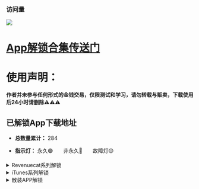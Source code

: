 ### 访问量

![](http://profile-counter.glitch.me/chxm1023_Rewrite/count.svg)

# [App解锁合集传送门](https://github.com/chxm1023/Script_X/blob/main/README.md#app%E8%A7%A3%E9%94%81%E5%90%88%E9%9B%86)

# 使用声明：
**作者并未参与任何形式的金钱交易，仅限测试和学习，请勿转载与贩卖，下载使用后24小时请删除⚠️⚠️⚠️**

## 已解锁App下载地址

* **总数量累计：** 284

* **指示灯：** 永久🟢&emsp;&emsp;非永久🔴&emsp;&emsp;故障灯🟡

<details>
   <summary> Revenuecat系列解锁 </summary>
| 序号 | Application | Download | 指示灯 |
| :-----: | :-----: | :-----: | :-----: |
No.<br/>001 | [Fileball](https://raw.githubusercontent.com/chxm1023/Rewrite/main/fileball.js) <br/>(新版已失效)| [点击下载](https://t.cn/A6ScGy9g) |🟡
No.<br/>002 | VSCO<br/>照片视频编辑 | [点击下载](https://t.cn/AiOSSyU9) |🟢
No.<br/>003 | 1Blocker<br/>广告拦截 | [点击下载](https://t.cn/A6V7PAjE) |🟢
No.<br/>004 | 图图记账 | [点击下载](https://t.cn/A6JZS4a0) |🟢
No.<br/>005 | 手机硬件管家 | [点击下载](https://t.cn/A659O6zK) |🟢
No.<br/>006 | Tiao<br/>剪贴板管理 | 自己下载<br/>1.5.0<br/>以下版本 |🟢
No.<br/>007 | Pillow<br/>睡眠周期跟踪 | [点击下载](https://t.cn/A6oupMnR) |🟢
No.<br/>008 | Scanner Pro<br/>文档扫描 | [点击下载](https://t.cn/A6o0mdwX) |🟢
No.<br/>009 | Anybox<br/>跨平台书签管理<br/>及稍后读 | [点击下载](https://t.cn/A6oupXiC) |🟢
No.<br/>010 | APTV<br/>直播流播放器 | [点击下载](https://t.cn/A6S06Lhg) |🟢
No.<br/>011 | 目标地图 | [点击下载](https://t.cn/A6oeytwe) |🟢
No.<br/>012 | 谜底黑胶 | [点击下载](https://t.cn/A6oeyX5Y) |🟢
No.<br/>013 | OffScreen<br/>自律番茄钟 | [点击下载](https://t.cn/A6GJEFmx) |🟢
No.<br/>014 | 花样文字 | [点击下载](https://t.cn/A6KxKtqG) |🟢
No.<br/>015 | 天天豆<br/>日记应用 | [点击下载](https://t.cn/A6fgdQ4i) |🟢
No.<br/>016 <br/>-<br/> No.<br/>019 | NotBoring<br/>天气，习惯，<br/>计算器，时间 | [点击下载](https://t.cn/A6o1YcVv) |🟢
No.<br/>020 | NotePlan | [点击下载](https://t.cn/A6KVzj2S) |🟢
No.<br/>021 | Grow<br/>健康运动 | [点击下载](https://t.cn/A6a6LKSV) |🟢
No.<br/>022 | Spark_Mail<br/>邮箱管理 | [点击下载](https://t.cn/A6KIVclG) |🟢
No.<br/>023 | 白云天气 | [点击下载](https://t.cn/A6IKeLj1) |🟢
No.<br/>024 | Malloc VPN | [点击下载](https://t.cn/A6KajYuG) |🟢
No.<br/>025 | AudioMack<br/>音乐App | [点击下载](https://t.cn/A6KS2mvG) |🟢
No.<br/>026 | WidgetArt<br/>自定义小组件 | [点击下载](https://t.cn/A6GugI9C) |🟢
No.<br/>027 | Apollo<br/>记录影视 | [点击下载](https://t.cn/A6X7TuG8) |🟢
No.<br/>028 | Aphrodite<br/>啪啪啪日历 | [点击下载](https://t.cn/A6MavcIV) |🟢
No.<br/>029 | Happy:Days<br/>小组件App | [点击下载](https://t.cn/A6KyTqaH) |🟢
No.<br/>030 | Brass<br/>定制图标&小组件 | [点击下载](https://t.cn/A66b7Slx) |🟢
No.<br/>031 | Email Me<br/>给自己发邮箱 | [点击下载](https://t.cn/A6Ke5PiP) |🟢
No.<br/>032 | Tangerine<br/>习惯与情绪追踪 | [点击下载](https://t.cn/A6IXmXQj) |🟢
No.<br/>033 | Noto笔记 | [点击下载](https://t.cn/A62GZOSF) |🟢
No.<br/>034 | ElementNote<br/>笔记&PDF | [点击下载](https://t.cn/A69b6yMa) |🟢
No.<br/>035 | 小决定<br/>选择困难症克星 | [点击下载](https://t.cn/AipMqprZ) |🟢
No.<br/>036 | Alpenglow<br/>日出日落 | [点击下载](https://t.cn/A69ooWm6) |🟢
No.<br/>037 | TimeFinder<br/>提醒App | [点击下载](https://t.cn/A69YGCW8) |🟢
No.<br/>038 | TouchRetouch<br/>水印清理 | [点击下载](https://t.cn/Ai8wl7bX) |🟢
No.<br/>039 | bluredit<br/>模糊视频&照片 | [点击下载](https://t.cn/A69mnM1b) |🟢
No.<br/>040 | Photo Cleaner<br/>照片清理 | [点击下载](https://t.cn/A6qK2YhO) |🟢
No.<br/>041 | Brovacy<br/>隐私浏览器 | [点击下载](https://t.cn/A69upwlg) |🟢
No.<br/>042 | YubePiP<br/>油管播放器 | [点击下载](https://t.cn/A69B5CXH) |🟢
No.<br/>043 | Zoomable<br/>桌面浏览器 | [点击下载](https://t.cn/A69B5oxk) |🟢
No.<br/>044 | Startodo | [点击下载](https://t.cn/A69B5lQq) |🟢
No.<br/>045 | Appspree | [点击下载](https://t.cn/A6otfeAc) |🟢
No.<br/>046 | MetaSurf<br/>社交浏览器 | [点击下载](https://t.cn/A6S9d1l6) |🟢
No.<br/>047 | PipDoc<br/>画中画 | [点击下载](https://t.cn/A69Bt9ca) |🟢
No.<br/>048 | 事线<br/>串事成线 | [点击下载](https://t.cn/A696WVwt) |🟢
No.<br/>049 | 物品指南 | [点击下载](https://t.cn/A69BiAey) |🟢
No.<br/>050 | Cookie<br/>记账 | [点击下载](https://t.cn/A6cqfdMK) |🟢
No.<br/>051 | InPaper<br/>创作壁纸 | [点击下载](https://t.cn/A69DvQmn) |🟢
No.<br/>052 | 奇妙组件<br/>桌面小组件 | [点击下载](https://t.cn/A69DP9iE) |🟢
No.<br/>053 | 卡片馆<br/>相框复古胶片 | [点击下载](https://t.cn/A6aVq4er) |🟢
No.<br/>054 | Darkroom<br/>照片/视频编辑 | [点击下载](https://t.cn/A6Cq2beF) |🟢
No.<br/>055 | Personal Best<br/>运动报告 | [点击下载](https://t.cn/A6qgtI88) |🟢
No.<br/>056 | 西江诗词 | [点击下载](https://t.cn/A6CFTG1l) |🟢
No.<br/>057 | Lens智图<br/>画质增强<br/>AI作画 | [点击下载](https://t.cn/A6NIfo7O) |🟢
No.<br/>058 | Imagex<br/>AI图片改善<br/>图片画质 | [点击下载](https://t.cn/A6NI6KJY) |🟢
No.<br/>059 | 自动点击器<br/>Auto Clicker | [点击下载](https://t.cn/A6NIJZK9) |🟢
No.<br/>060 | 旺财记账 | [点击下载](https://t.cn/A6pXpoBZ) |🟢
No.<br/>061 | Diarly日历 | [点击下载](https://t.cn/A6pXNOM5) |🟢
No.<br/>062 | ChatAI中文<br/>人工智能聊天 | [点击下载](https://t.cn/A6p1ANqR) |🟢
No.<br/>063 | MoneyThings<br/>记账APP | [点击下载](https://t.cn/A6pg9nPW) |🟢
No.<br/>064 | SalesCat<br/>RevenueCat客户端 | [点击下载](https://t.cn/A6pFPFKM) |🟢
No.<br/>065 | MatrixClocca<br/>矩阵时钟 | [点击下载](https://t.cn/A6pFhtw1) |🟢
No.<br/>066 | MoneyThings<br/>记账APP | [点击下载](https://t.cn/A6NIJZK9) |🟢
No.<br/>067 | 饭卡-记录饮食<br/>热量卡路里 | [点击下载](https://t.cn/A60P93t8) |🟢
No.<br/>068 | 贴心记-记录<br/>重要的人和事 | [点击下载](https://t.cn/A60P91Xj) |🟢

</details>


<details>
   <summary> iTunes系列解锁 </summary>
| 序号 | Application | Download | 指示灯 |
| :-----------------------------------------------------: | :----------------------------------------------------------: | :----------------: | :---------: |
No.<br/>001 | TextEditor<br/>文件管理 |[点击下载](https://t.cn/A6osqlkO) |🟢
No.<br/>002 | Anki Note<br/>备忘录 | [点击下载](http://t.cn/A6oTR5RT) |🔴
No.<br/>003 | ProKnockOut<br/>抠图修图P图 | [点击下载](https://t.cn/A6o0jEZ7) |🔴
No.<br/>004 | Focos相机<br/>(新版失效) | [点击下载](https://t.cn/AilyJ3mp) |🔴
No.<br/>005 | TT<br/>私密相册管家 | [点击下载](https://t.cn/A6oupmyJ) |🔴
No.<br/>006 | VPN unlimited | [点击下载](https://t.cn/A6iC6kaY) |🟢
No.<br/>007 | Picsew截长图 | [点击下载](http://t.cn/Aig753CC) |🟢
No.<br/>008 | Panda Widget<br/>小组件 | [点击下载](https://t.cn/A6oupKTt) |🟢
No.<br/>009<br/>-<br/>No.<br/>044 |计算器Air<br/>立即翻译<br/>键盘<br/>立即翻译<br/>QrScan<br/>二维码Air <br/>翻译照片<br/>Find Air <br/>填色本Air<br/>Scanner Air<br/>笔记Air<br/>脚步Air <br/>拼贴画Air<br/>饥饿Air<br/>BeLingual<br/>Widgetbot<br/>天气Air<br/>OweMe<br/>Pixit<br/>H2O<br/>字体Air<br/>Speech Air<br/>习惯Air<br/>Quotes Air<br/>循環Air<br/>计划Air<br/>PDF Air<br/>Story Air<br/>期刊 Air<br/>用度 Air<br/>植物 Air<br/>密码 Air<br/>字典空气 Air<br/>传真Air<br/>设计 Air<br/>卡路里Air | [点击下载](https://t.cn/A6CP7ofw) |🔴
No.<br/>045 | 压缩软件 | [点击下载](https://t.cn/A6KVDlFZ) |🟢
No.<br/>046 | 一键水印 | [点击下载](https://t.cn/A6KoN4rd) |🟢
No.<br/>047 | 一寸证件照 | [点击下载](https://t.cn/A6KoNG6A) |🟢
No.<br/>048 | 爱提词 | [点击下载](https://t.cn/A6KoNyQL) |🟢
No.<br/>049 | Zip压缩解压 | [点击下载](https://t.cn/A6KoNa0g) |🟢
No.<br/>050 | 文件管理器 | [点击下载](https://t.cn/A6KoNob8) |🟢
No.<br/>051 | SaveTik | [点击下载](https://t.cn/A6KoNtjG) |🟢
No.<br/>052 | Instant Saver<br/>ins下载 | [点击下载](https://t.cn/A6KoNV6v) |🟢
No.<br/>053 | 仿手写 | [点击下载](https://t.cn/A6KVDYWi) |🟢
No.<br/>054 | Diarly<br/>日记&备忘录 | [点击下载](https://t.cn/A6KMugF3) |🟢
No.<br/>055 | 小鸡专注 | [点击下载](https://t.cn/A6KIweIU) |🟢
No.<br/>056 | Pandora<br/>管理订阅 | [点击下载](https://t.cn/A6SijIXp) |🟢
No.<br/>057 | Booka<br/>极简书房 | [点击下载](https://t.cn/AikydkVf) |🟢
No.<br/>058 | 拼图酱 | [点击下载](https://t.cn/AiuTkkXO) |🟢
No.<br/>059 | dB Meter<br/>分贝仪 | [点击下载](https://t.cn/A69uZoU8) |🟢
No.<br/>060 | 习惯清单 | [点击下载](https://t.cn/A69Bd4u1) |🟢
No.<br/>061 | 手机清理 | [点击下载](https://t.cn/A69D8j28) |🟢
No.<br/>062 | 文档表格编辑 | [点击下载](https://t.cn/A6C2hakC) |🔴
No.<br/>063 | 文字扫描 | [点击下载](https://t.cn/A6CyLxAF) |🔴
No.<br/>064 | 图片PDF<br/>转换器 | [点击下载](https://t.cn/A6CyLIXn) |🔴
No.<br/>065 | Pro CCD<br/>复古相机 | [点击下载](https://t.cn/A6CvQlEp) |🔴
No.<br/>065 | Koloro<br/>滤镜君 | [点击下载](https://t.cn/A6M6toeO) |🔴
No.<br/>066 | Vlog Star<br/>视频编辑器 | [点击下载](https://t.cn/A6CfULml) |🔴
No.<br/>067 | Daylio<br/>日记 | [点击下载](https://t.cn/A65221md) |🔴
No.<br/>068 | CostMemo<br/>生活记账 | [点击下载](https://t.cn/A6C6pLaZ) |🟢
No.<br/>069 | DoMemo<br/>笔记和备忘录 | [点击下载](https://t.cn/A6C6pGnC) |🟢
No.<br/>070 | 周周记 | [点击下载](https://t.cn/A6C6pcC0) |🟢
No.<br/>071 | OldRoll<br/>复古相机 | [点击下载](https://t.cn/A6J8wJXV) |🔴
No.<br/>072 | PrettyUp<br/>视频P图 | [点击下载](https://t.cn/A6ChGQgY) |🔴
No.<br/>074 | 谜底时钟 | [点击下载](https://t.cn/A6og4CvR) |🔴
No.<br/>075 | 高级恋爱话术 | [点击下载](https://t.cn/A6CERvg1) |🟢
No.<br/>076 | 3D Scanner<br/>平面图 | [点击下载](https://t.cn/A6CCxxqJ) |🟢
No.<br/>077 | Colorful Widget<br/>小组件 | [点击下载](https://t.cn/A6N4oF3J) |🟢
No.<br/>078 | iScreen<br/>小组件 | [点击下载](https://t.cn/A6MsPY5O) |🟢
No.<br/>079 | aDiary<br/>待办日记本 | [点击下载](https://t.cn/A6NiI4mt) |🔴
No.<br/>080 | 年轮3 | [点击下载](https://t.cn/A6pZiooP) |🟢
No.<br/>081 | Gemini Photos | [点击下载](https://t.cn/A6p23yIj) |🟢
No.<br/>082 | PhotoRetouch<br/>消除笔P图 | [点击下载](https://t.cn/A6pbokZp) |🔴
No.<br/>083 | 音频剪辑 | [点击下载](https://t.cn/A6pMonHW) |🔴
No.<br/>084 | MotionNinja | [点击下载](https://t.cn/A69TrSWs) |🔴
No.<br/>085 | Today日记 | [点击下载](https://t.cn/A6NKldXq) |🔴
No.<br/>086 | iconser<br/>图标更换 | [点击下载](https://t.cn/A60h7GnC) |🟢
No.<br/>087 | TinyPNG | [点击下载](https://t.cn/A60hZuBp) |🟢
No.<br/>088 | 测量工具 | [点击下载](https://t.cn/A60hZdE0) |🟢
No.<br/>089 | 分贝测试仪 | [点击下载](https://t.cn/A60hZkHa) |🟢
No.<br/>090 | 小红图 | [点击下载](https://t.cn/A60hwyUA) |🟢
No.<br/>091 | 扫描王 | [点击下载](https://t.cn/A60hwbSK) |🟢
No.<br/>092 | PutApp<br/>应用收集 | [点击下载](https://t.cn/A6pFrrY7) |🟢
No.<br/>093 | 录音机 | [点击下载](https://t.cn/A60hAw21) |🟢
No.<br/>094 | 录音专业版<br/>应用收集 | [点击下载](https://t.cn/A60hA2RH) |🟢
No.<br/>095 | 拍特内头 | [点击下载](https://t.cn/A60hLTkM) |🔴

</details>


<details>
   <summary> 散装APP解锁 </summary>
| 序号 | Application | Download | 指示灯 |
| :-----------------------------------------------------: | :----------------------------------------------------------: | :----------------: | :---------: |
No.<br/>001 | Nicegram<br/>Tg电报 | [点击下载](https://t.cn/A6ou0MCe) | 🟢
No.<br/>002 | 绘影字幕 | [点击下载](https://t.cn/A6oe27Yx) | 🔴
No.<br/>003 | 熊猫壁纸 | [点击下载](https://t.cn/A6ou0ipN) | 🔴
No.<br/>004 | 搜图神器 | [点击下载](https://t.cn/A6ogWd6z) | 🔴
No.<br/>005 | PS 图片编辑 | [点击下载](https://t.cn/A6ou0oGd) | 🔴
No.<br/>006 | 彩云天气 | [点击下载](https://t.cn/A66d95hV) | 🔴
No.<br/>007 | 一言 | [点击下载](https://t.cn/Aini0veg) | 🔴
No.<br/>008 | 网速管家 | [点击下载](https://t.cn/A6ou0r5U) | 🔴
No.<br/>009 | 悟饭掌悦 | [点击下载](https://t.cn/A6o114Kq) | 🔴
No.<br/>010 | 酷我音乐 | [点击下载](https://t.cn/AipWyJvV) | 🔴
No.<br/>011 | Emby播<br/>解锁播放 | [点击下载](https://t.cn/A6ouHd2U) | 🔴
No.<br/>012 | 扫描全能王 | [点击下载](https://t.cn/A6ouHe4B) | 🔴
No.<br/>013 | 百度网盘 | [点击下载](https://t.cn/A6ouHDsJ) | 🔴
No.<br/>014 | 一刻相册 | [点击下载](https://t.cn/Ainbj7GV) | 🔴
No.<br/>015 | 阿里云盘 | [点击下载](https://t.cn/A6GqTACm) | 🔴
No.<br/>016 | Picsart美易 | [点击下载](https://t.cn/A6MxZ5q1) | 🔴
No.<br/>017 | 起伏<br/>睡眠-冥想<br/>白噪音 | [点击下载](https://t.cn/A6ouQzMi) | 🔴
No.<br/>018 | 布丁锁屏 | [点击下载](https://t.cn/A6o11VGR) | 🔴
No.<br/>019 | Wallcraft<br/>壁纸 | [点击下载](http://t.cn/A6iO7Eht) | 🟢
No.<br/>020 | Symbolab计算器 | [点击下载](https://t.cn/A6cE1x9u) | 🔴
No.<br/>021 | Spotify音乐播放器 | [点击下载](https://t.cn/A6xkbHKA) | 🔴
No.<br/>022 | 推糖<br/>爱豆壁纸<br/>美图社区 | [点击下载](https://t.cn/Ai3pMcdl) | 🔴
No.<br/>023 | Boom<br/>音乐播放器 | [点击下载](https://t.cn/A6f1C1rG) | 🔴
No.<br/>024 | 傲软抠图 | [点击下载](https://t.cn/A6xBOE5d) | 🔴
No.<br/>025 | 傲软扫描 | [点击下载](https://t.cn/A6o1jHWR) | 🔴
No.<br/>026 | 傲软PDF转换 | [点击下载](https://t.cn/A6o1j588) | 🔴
No.<br/>027 | 傲软PDF编辑 | [点击下载](https://t.cn/A6o1jCGU) | 🔴
No.<br/>028 | 傲软投屏 | [点击下载](https://t.cn/A65nw9gx) | 🔴
No.<br/>029 | 咖映<br/>虚拟直播助手 | [点击下载](https://t.cn/A6o1lsFL) | 🔴
No.<br/>030 | 轻闪PDF | [点击下载](https://t.cn/A6o1iiI2) | 🔴
No.<br/>031 | 乃糖小组件 | [点击下载](https://t.cn/A6o1iMdP) | 🔴
No.<br/>032 | 佐糖<br/>一键抠图<br/>换背景 | [点击下载](https://t.cn/A6o1iVTI) | 🔴
No.<br/>033 | 佐糖<br/>照片修复 | [点击下载](https://t.cn/A6o1itzG) | 🔴
No.<br/>034 | Agenda<br/>笔记 | [点击下载](https://t.cn/A6ouQyEq) | 🔴
No.<br/>035 | 云听<br/>听书App | [点击下载](https://t.cn/A6ouQ21g) | 🔴
No.<br/>036 | Cubox<br/>收藏阅读 | [点击下载](https://t.cn/A6x4qhyJ) | 🔴
No.<br/>037 | 小组件盒子 | [点击下载](https://t.cn/A6oDCwJ6) | 🔴
No.<br/>038 | 格式转换 | [点击下载](https://t.cn/A6KtskIp) | 🔴
No.<br/>039 | 手机扫描 | [点击下载](https://t.cn/A6KcuPty) | 🔴
No.<br/>040 | 图片编辑 | [点击下载](https://t.cn/A6KcuGEk) | 🔴
No.<br/>041 | 九宫格切图 | [点击下载](https://t.cn/A6KcuVV8) | 🔴
No.<br/>042 | 头像制作 | [点击下载](https://t.cn/A6KcuxvH) | 🔴
No.<br/>043 | 早安打卡 | [点击下载](https://t.cn/A6Kcuijk) | 🔴
No.<br/>044 | 配音<br/>变音变声器 | [点击下载](https://t.cn/A6X4ZKqW) | 🔴
No.<br/>045 | 如期<br/>记录保质期 | [点击下载](https://t.cn/A6KVkB2y) | 🔴
No.<br/>046 | iLove PDF<br/>编辑/扫描 | [点击下载](https://t.cn/A62Xkhs6) | 🔴
No.<br/>047 | VN<br/>视频剪辑 | [点击下载](https://t.cn/A6f4hPxo) | 🔴
No.<br/>048 | 日杂相机 | [点击下载](https://t.cn/A6KMxlLF) | 🔴
No.<br/>049 | Fomz相机 | [点击下载](https://t.cn/A6KMxOrR) | 🔴
No.<br/>050 | 大神水印 | [点击下载](https://t.cn/A6Kfbf71) | 🔴
No.<br/>051 | 电视家 | [点击下载](https://t.cn/A6KxaEw8) | 🔴
No.<br/>052 | 极简扫描 | [点击下载](https://t.cn/A6KJaeDD) | 🔴
No.<br/>053 | PhotoSlip<br/>照片清理大师 | [点击下载](https://t.cn/A6XMsIv7) | 🔴
No.<br/>054 | 猫头鹰<br/>文件管理 | [点击下载](https://t.cn/A6Kotbjs) | 🔴
No.<br/>055 | 爱剪辑 | [点击下载](https://t.cn/A6KKPMgP) | 🔴
No.<br/>056 | Collart | [点击下载](https://t.cn/A6KOxZ9O) | 🟢
No.<br/>057 | 拼图趣 | [点击下载](https://t.cn/A6KOxIoD) | 🟢
No.<br/>058 | 睡前故事大全 | [点击下载](https://t.cn/A6Uy3Kxo) | 🟢
No.<br/>059 | 网速测速大师 | [点击下载](https://t.cn/A6KOx2xo) | 🟢
No.<br/>060 | 测速管家 | [点击下载](https://t.cn/A6KOxyCH) | 🟢
No.<br/>0061 | Pixelance | [点击下载](https://t.cn/A6KOxcj9) | 🟢
No.<br/>062 | TopWidgets<br/>万能小组件 | [点击下载](https://t.cn/A6IpJYjM) | 🟢
No.<br/>063 | 极简汇率 | [点击下载](https://t.cn/A6ckbDYO) | 🟢
No.<br/>064 | AdGuard | [点击下载](https://t.cn/A6xe1oaK) | 🟢
No.<br/>065 | 番薯小说 | [点击下载](https://t.cn/A6CX524j) | 🟢
No.<br/>066 | 阅读记录 | [点击下载](https://t.cn/A6GJPYdo) | 🔴
No.<br/>067 | Wink<br/>像修图一样修视频 | [点击下载](https://t.cn/A6ouQvnT) | 🔴
No.<br/>068 | 蛋啵<br/>宝宝版美图秀秀 | [点击下载](https://t.cn/A69AjDYp) | 🔴
No.<br/>069 | 潮自拍 | [点击下载](https://t.cn/A6A2Sybv) | 🔴
No.<br/>070 | 海报工厂 | [点击下载](https://t.cn/A66WBa0v) | 🔴
No.<br/>071 | Chic<br/>创意胶片相机 | [点击下载](https://t.cn/A6oLDrrK) | 🔴
No.<br/>072 | 美颜相机 | [点击下载](https://t.cn/A69cNPHr) | 🔴
No.<br/>073 | 美图秀秀 | [点击下载](https://t.cn/AiN3YLHl) | 
No.<br/>074 | Fimo相机<br/>(不登录<br/>恢复购买) | [点击下载](https://t.cn/A6ouHsIk) | 🟢
No.<br/>075 | 小习惯<br/>打卡App | [点击下载](https://t.cn/A69lQVtI) | 🔴
No.<br/>076 | Mate<br/>翻译神器 | [点击下载](https://t.cn/A69OzKuZ) | 🔴
No.<br/>077 | 得间小说 | [点击下载](https://t.cn/A6i8BXBm) | 🔴
No.<br/>078 | Moji辞书<br/>学习日语 | [点击下载](https://t.cn/A6fK4RkD) | 🔴
No.<br/>079 | Batched<br/>图片编辑器 | [点击下载](https://t.cn/A69YGbhk) | 🟢
No.<br/>080 | 倒数纪念日 | [点击下载](https://t.cn/A6t6nFst) | 🔴
No.<br/>081 | 青柠设计<br/>P图抠图海报 | [点击下载](https://t.cn/A69gPvA3) | 🔴
No.<br/>082 | 配音秀 | [点击下载](https://t.cn/A6hiqy80) | 🔴
No.<br/>083 | 蓝基因 | [点击下载](https://t.cn/A6CMvGPe) | 🔴
No.<br/>084 | 一天阅读 | [点击下载](https://t.cn/A6C6jqJt) | 🔴
No.<br/>085 | 小时尚 | [点击下载](https://t.cn/A6Xr4Kjn) | 🔴
No.<br/>086 | 计算器HD | [点击下载](http://t.cn/A6xF7wam) | 🔴
No.<br/>087<br/>-<br/>No.<br/>092 | 万能播放器<br/>万能变声器<br/>塔罗牌<br/>Art Widget(小组件)<br/>memo(标签小组件)<br/>NFC(标签读写器工具) | [点击下载](https://t.cn/A6CojaZe) | 🔴
No.<br/>093 | 薄荷健康 | [点击下载](https://t.cn/A69ull4r) | 🔴
No.<br/>094 | 菜谱大全 | [点击下载](https://t.cn/AijzV2It) | 🔴
No.<br/>095 | 烘培小屋 | [点击下载](https://t.cn/AipIBR88) | 🔴
No.<br/>096 | 香哈菜谱 | [点击下载](https://t.cn/AipUXQUl) | 🔴
No.<br/>097 | 排班日历 | [点击下载](https://t.cn/A6Nz3Zuo) | 🔴
No.<br/>098 | Xmind<br/>思维导图 | [点击下载](https://t.cn/AipCL5zE) | 🟢
No.<br/>099 | 靓机汇 | [点击下载](https://t.cn/A6NMLjKA) | 🔴
No.<br/>100 | 挖财记账 | [点击下载](https://t.cn/A66nU5uI) | 🔴
No.<br/>101 | 野果阅读 | [点击下载](https://t.cn/A6NTIw89) | 🔴
No.<br/>102 | 夸克 | [点击下载](https://t.cn/A69h68E2) | 🔴
No.<br/>103 | 蜗牛睡眠 | [点击下载](https://t.cn/A6NBzdYh) | 🔴
No.<br/>104 | 网易蜗牛读书 | [点击下载](https://t.cn/A6NBBLeU) | 🔴
No.<br/>105 | DailyArt<br/>(每日艺术) | [点击下载](https://t.cn/A6pv6XfN) | 🔴
No.<br/>106 | 录屏 | [点击下载](https://t.cn/A6pvVCrS) | 🔴
No.<br/>107 | 大神P图 | [点击下载](https://t.cn/A6p7eiRM) | 🔴
No.<br/>108 | 乐秀 | [点击下载](https://t.cn/A6p7XAT4) | 🔴
No.<br/>109 | 多功能视频剪辑 | [点击下载](https://t.cn/A6p7XyPT) | 🔴
No.<br/>110 | iTranslate<br/>翻译App | [点击下载](https://t.cn/A6p2IR1g) | 🟢
No.<br/>111 | Icon Killer | [点击下载](https://t.cn/A6py6nmc) | 🟢
No.<br/>112 | 字体册 | [点击下载](https://t.cn/A6py6uxY) | 🟢
No.<br/>113 | 充电助手 | [点击下载](https://t.cn/A6py63ac) | 🔴
No.<br/>114 | 声波助手 | [点击下载](https://t.cn/A6py610v) | 🟢
No.<br/>115 | 图纸通 | [点击下载](https://t.cn/A6pbMy8f) |🔴
No.<br/>116 | Calendars<br/>日历/计划 | [点击下载](https://t.cn/A6Kpq9a6) |🔴
No.<br/>117 | 微信听书 | [点击下载](https://t.cn/A60hLTkM) |🔴
No.<br/>118 | 冥想星球 | [点击下载](https://t.cn/A6pmsyPj) |🔴
No.<br/>119 | WPS Office | [点击下载](https://t.cn/A6KOhd30) |🔴
No.<br/>120 | 墨迹天气 | [点击下载](https://t.cn/A69ukfNz) |🔴
No.<br/>121 | Pixelup<br/>AI照片增强器 | [点击下载](https://t.cn/A60PK5CX) |🔴

</details>
